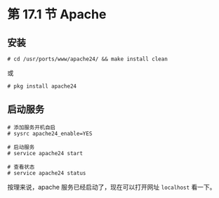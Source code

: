 # 第 17.1 节 Apache

## 安装

```
# cd /usr/ports/www/apache24/ && make install clean
```

或

```
# pkg install apache24
```

## 启动服务

```
# 添加服务开机自启
# sysrc apache24_enable=YES

# 启动服务
# service apache24 start

# 查看状态
# service apache24 status
```

按理来说，apache 服务已经启动了，现在可以打开网址 `localhost` 看一下。